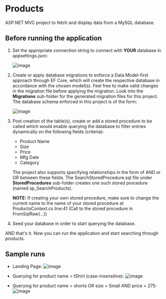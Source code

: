 # Products
ASP.NET MVC project to fetch and display data from a MySQL database.

## Before running the application
1. Set the appropriate connection string to connect with **YOUR** database in appsettings.json:

   ![image](https://github.com/akhilguruprasad22/Products/assets/46602926/5d855904-612a-44e3-a2a0-b9ba50cab383)

2. Create or apply database migrations to enforce a Data Model-first approach through EF Core, which will create the respective database in accordance with the chosen model(s). 
   Feel free to make valid changes in the migration file before applying the migration. Look into the **Migrations** sub-folder for the generated migration files for this project.
   The database schema enforced in this project is of the form:

   ![image](https://github.com/akhilguruprasad22/Products/assets/46602926/6477bd0c-dd2e-4cff-ba16-33f2bce68d4b)


3. Post creation of the table(s), create or add a stored procedure to be called which would enable querying the database to filter entries dynamically on the following fields (criteria):
   - Product Name
   - Size
   - Price
   - Mfg Date
   - Category

   The project also supports specifying relationships in the form of AND or OR between these fields.
   The SearchStoredProcedure.sql file under **StoredProcedures** sub-folder creates one such stored procedure (named sp_SearchProducts).

   **NOTE:** If creating your own stored procedure, make sure to change the current name to the name of your stored procedure at ProductsContext.cs line:41 (Call to the stored procedure in FromSqlRaw(...))

4. Seed your database in order to start querying the database.

AND that's it. Now you can run the application and start searching through products.

## Sample runs
- Landing Page:
  ![image](https://github.com/akhilguruprasad22/Products/assets/46602926/728602fc-2f29-4e96-a893-b864f976edd3)

- Querying for product name = tShirt (case-insensitive):
  ![image](https://github.com/akhilguruprasad22/Products/assets/46602926/12af3764-4031-4a24-987e-edc7058de97c)

- Querying for product name = shorts OR size = Small AND price = 275:
  ![image](https://github.com/akhilguruprasad22/Products/assets/46602926/dc8060f3-286c-4558-8554-5ecb702b246c)

